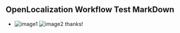## OpenLocalization Workflow Test MarkDown
* ![image1](.\05982835-8ac3-4749-aa1d-695e69306168.png)   ![image2](.\37c0b8d5-88d3-4138-8108-3fde33ea26e4.png) 
thanks!